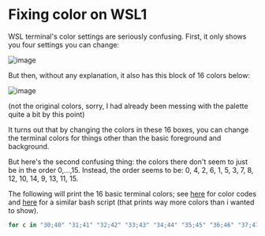 # Fixing color on WSL1

WSL terminal's color settings are seriously confusing. First, it only shows you four settings you can change:

![image](https://user-images.githubusercontent.com/1450515/136670628-fe5c4d25-11ea-4dbd-9a4f-a5df01f7da77.png)

But then, without any explanation, it also has this block of 16 colors below:

![image](https://user-images.githubusercontent.com/1450515/136670636-33593031-7b7b-424b-89c0-014f5f218d25.png)

(not the original colors, sorry, I had already been messing with the palette quite a bit by this point)

It turns out that by changing the colors in these 16 boxes, you can change the terminal colors for things
other than the basic foreground and background.

But here's the second confusing thing: the colors there don't seem to just be in the order 0,...,15.
Instead, the order seems to be: 0, 4, 2, 6, 1, 5, 3, 7, 8, 12, 10, 14, 9, 13, 11, 15.

The following will print the 16 basic terminal colors;
see [here](https://en.wikipedia.org/wiki/ANSI_escape_code#3-bit_and_4-bit) for color codes and
[here](https://askubuntu.com/questions/27314/script-to-display-all-terminal-colors) for a similar bash script
(that prints way more colors than i wanted to show).

```bash
for c in "30;40" "31;41" "32;42" "33;43" "34;44" "35;45" "36;46" "37;47" "90;100" "91;101" "92;102" "93;103" "94;104" "95;105" "96;106" "97;107"; do echo -n "$c"; echo -ne "\e[""$c""mHELLO\e[30;107m"; echo ""; done
```
